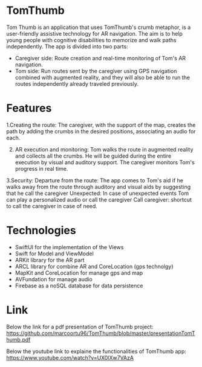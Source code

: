 # TomThumb
Tom Thumb is an application that uses TomThumb's crumb metaphor, is a user-friendly assistive technology for AR navigation. The aim is to help young people with cognitive disabilities to memorize and walk paths independently. The app is divided into two parts:
- Caregiver side:
Route creation and real-time monitoring of Tom's AR navigation.
- Tom side:
Run routes sent by the caregiver using GPS navigation combined with augmented reality, and they will also be able to run the routes independently already traveled previously.

# Features
1.Creating the route:
The caregiver, with the support of the map, creates the path by adding the crumbs in the desired positions, associating an audio for each.

2. AR execution and monitoring:
Tom walks the route in augmented reality and collects all the crumbs. He will be guided during the entire execution by visual and auditory support.
The caregiver monitors Tom's progress in real time.

3.Security:
Departure from the route: The app comes to Tom's aid if he walks away from the route through auditory and visual aids by suggesting that he call the caregiver
Unexpected: In case of unexpected events Tom can play a personalized audio or call the caregiver
Call caregiver: shortcut to call the caregiver in case of need.

# Technologies
- SwiftUI for the implementation of the Views
- Swift for Model and ViewModel
- ARKit library for the AR part 
- ARCL library for combine AR and CoreLocation (gps technolgy)
- MapKit and CoreLocation for manage gps and map
- AVFundation for manage audio 
- Firebase as a noSQL database for data persistence

# Link
Below the link for a pdf presentation of TomThumb project:
https://github.com/marcoortu96/TomThumb/blob/master/presentationTomThumb.pdf

Below the youtube link to explaine the functionalities of TomThumb app:
https://www.youtube.com/watch?v=UX0lXw7VAzA
